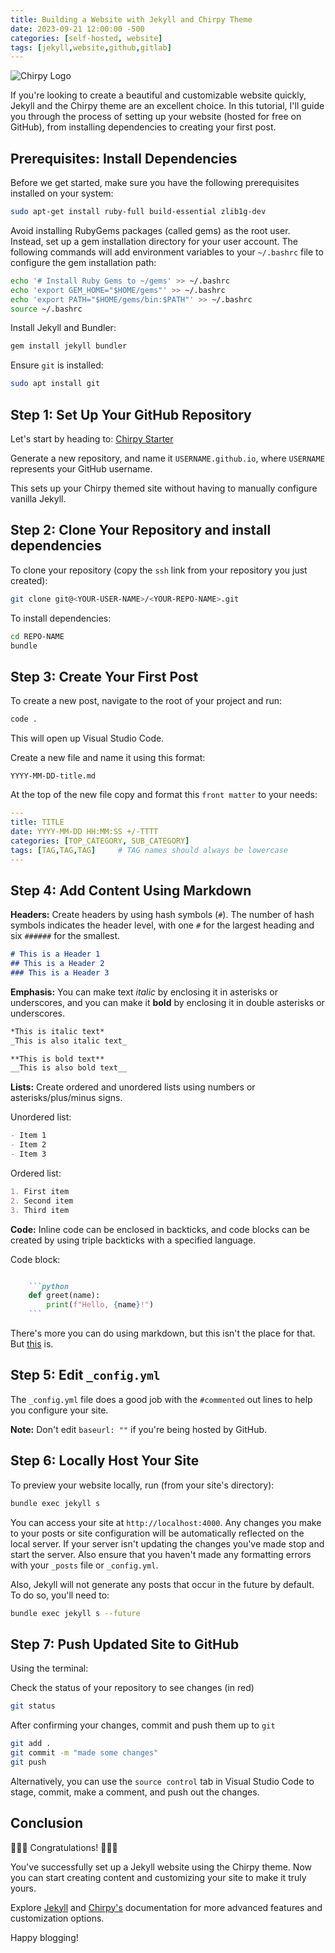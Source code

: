 ```yaml
---
title: Building a Website with Jekyll and Chirpy Theme
date: 2023-09-21 12:00:00 -500
categories: [self-hosted, website]
tags: [jekyll,website,github,gitlab]
---
```


![Chirpy Logo](</assets/lib/chirpy logo.jpg>)

If you're looking to create a beautiful and customizable website quickly, Jekyll and the Chirpy theme are an excellent choice. In this tutorial, I'll guide you through the process of setting up your website (hosted for free on GitHub), from installing dependencies to creating your first post.

## Prerequisites: Install Dependencies

Before we get started, make sure you have the following prerequisites installed on your system:  

```bash
sudo apt-get install ruby-full build-essential zlib1g-dev
```

Avoid installing RubyGems packages (called gems) as the root user. Instead, set up a gem installation directory for your user account. The following commands will add environment variables to your `~/.bashrc` file to configure the gem installation path:

```bash
echo '# Install Ruby Gems to ~/gems' >> ~/.bashrc
echo 'export GEM_HOME="$HOME/gems"' >> ~/.bashrc
echo 'export PATH="$HOME/gems/bin:$PATH"' >> ~/.bashrc
source ~/.bashrc
```

Install Jekyll and Bundler:

```bash
gem install jekyll bundler
```

Ensure `git` is installed:

```bash
sudo apt install git
```

## Step 1: Set Up Your GitHub Repository  

Let's start by heading to: [Chirpy Starter](https://github.com/cotes2020/chirpy-starter/generate)

Generate a new repository, and name it `USERNAME.github.io`, where `USERNAME` represents your GitHub username.

This sets up your Chirpy themed site without having to manually configure vanilla Jekyll.

## Step 2: Clone Your Repository and install dependencies

To clone your repository (copy the `ssh` link from your repository you just created):

```bash
git clone git@<YOUR-USER-NAME>/<YOUR-REPO-NAME>.git
```

To install dependencies:

```bash
cd REPO-NAME
bundle
```

## Step 3: Create Your First Post

To create a new post, navigate to the root of your project and run:

```bash
code .
```

This will open up Visual Studio Code.

Create a new file and name it using this format:

`YYYY-MM-DD-title.md`

At the top of the new file copy and format this `front matter` to your needs:

```yaml
---
title: TITLE
date: YYYY-MM-DD HH:MM:SS +/-TTTT
categories: [TOP_CATEGORY, SUB_CATEGORY]
tags: [TAG,TAG,TAG]     # TAG names should always be lowercase
---
```

## Step 4: Add Content Using Markdown

**Headers:** Create headers by using hash symbols (`#`). The number of hash symbols indicates the header level, with one `#` for the largest heading and six `######` for the smallest.

```markdown
# This is a Header 1 
## This is a Header 2 
### This is a Header 3
```

**Emphasis:** You can make text _italic_ by enclosing it in asterisks or underscores, and you can make it **bold** by enclosing it in double asterisks or underscores.

```markdown
*This is italic text*
_This is also italic text_

**This is bold text**
__This is also bold text__

```

**Lists:** Create ordered and unordered lists using numbers or asterisks/plus/minus signs.

  Unordered list:

   ```markdown
   - Item 1 
   - Item 2 
   - Item 3
```

Ordered list:

```markdown
1. First item 
2. Second item 
3. Third item
```

**Code:** Inline code can be enclosed in backticks, and code blocks can be created by using triple backticks with a specified language.

Code block:

```markdown

    ```python
    def greet(name):
        print(f"Hello, {name}!")
    ```
```

There's more you can do using markdown, but this isn't the place for that. But [this](https://markdownguide.org/cheat-cheat) is.

## Step 5: Edit `_config.yml`

The `_config.yml` file does a good job with the `#commented` out lines to help you configure your site.

**Note:**
Don't edit `baseurl: ""` if you're being hosted by GitHub.

## Step 6: Locally Host Your Site

To preview your website locally, run (from your site's directory):

```bash
bundle exec jekyll s
```

You can access your site at `http://localhost:4000`. Any changes you make to your posts or site configuration will be automatically reflected on the local server. If your server isn't updating the changes you've made stop and start the server. Also ensure that you haven't made any formatting errors with your `_posts` file or `_config.yml`.

Also, Jekyll will not generate any posts that occur in the future by default. To do so, you'll need to:

```bash
bundle exec jekyll s --future
```

## Step 7: Push Updated Site to GitHub

Using the terminal:

Check the status of your repository to see changes (in red)

```bash
git status
```

After confirming your changes, commit and push them up to `git`

```bash
git add .
git commit -m "made some changes"
git push
```

Alternatively, you can use the `source control` tab in Visual Studio Code to stage, commit, make a comment, and push out the changes.

## Conclusion

🎉🎉🎉 Congratulations! 🎉🎉🎉

You've successfully set up a Jekyll website using the Chirpy theme. Now you can start creating content and customizing your site to make it truly yours.

Explore [Jekyll](https://jekyllrb.com/) and [Chirpy's](https://chirpy.cotes.page/) documentation for more advanced features and customization options.

Happy blogging!
